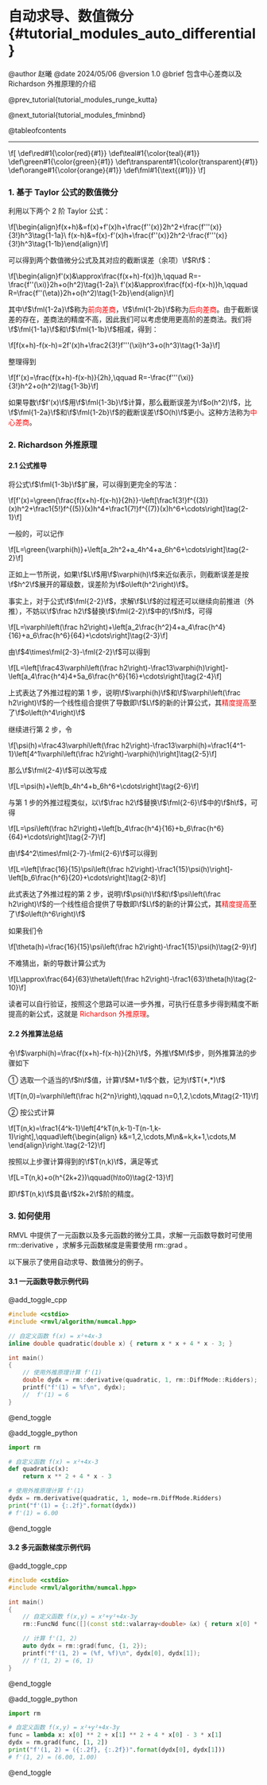 自动求导、数值微分 {#tutorial_modules_auto_differential}
============

@author 赵曦
@date 2024/05/06
@version 1.0
@brief 包含中心差商以及 Richardson 外推原理的介绍

@prev_tutorial{tutorial_modules_runge_kutta}

@next_tutorial{tutorial_modules_fminbnd}

@tableofcontents

------

\f[
\def\red#1{\color{red}{#1}}
\def\teal#1{\color{teal}{#1}}
\def\green#1{\color{green}{#1}}
\def\transparent#1{\color{transparent}{#1}}
\def\orange#1{\color{orange}{#1}}
\def\fml#1{\text{(#1)}}
\f]

### 1. 基于 Taylor 公式的数值微分

利用以下两个 2 阶 Taylor 公式：

\f[\begin{align}f(x+h)&=f(x)+f'(x)h+\frac{f''(x)}2h^2+\frac{f'''(x)}{3!}h^3\tag{1-1a}\\
f(x-h)&=f(x)-f'(x)h+\frac{f''(x)}2h^2-\frac{f'''(x)}{3!}h^3\tag{1-1b}\end{align}\f]

可以得到两个数值微分公式及其对应的截断误差（余项）\f$R\f$：

\f[\begin{align}f'(x)&\approx\frac{f(x+h)-f(x)}h,\qquad R=-\frac{f''(\xi)}2h+o(h^2)\tag{1-2a}\\
f'(x)&\approx\frac{f(x)-f(x-h)}h,\qquad R=\frac{f''(\eta)}2h+o(h^2)\tag{1-2b}\end{align}\f]

其中\f$\fml{1-2a}\f$称为<span style="color: red">前向差商</span>，\f$\fml{1-2b}\f$称为<span style="color: red">后向差商</span>。由于截断误差的存在，差商法的精度不高，因此我们可以考虑使用更高阶的差商法。我们将\f$\fml{1-1a}\f$和\f$\fml{1-1b}\f$相减，得到：

\f[f(x+h)-f(x-h)=2f'(x)h+\frac2{3!}f'''(\xi)h^3+o(h^3)\tag{1-3a}\f]

整理得到

\f[f'(x)=\frac{f(x+h)-f(x-h)}{2h},\qquad R=-\frac{f'''(\xi)}{3!}h^2+o(h^2)\tag{1-3b}\f]

如果导数\f$f'(x)\f$用\f$\fml{1-3b}\f$计算，那么截断误差为\f$o(h^2)\f$，比\f$\fml{1-2a}\f$和\f$\fml{1-2b}\f$的截断误差\f$O(h)\f$更小。这种方法称为<span style="color: red">中心差商</span>。

### 2. Richardson 外推原理

#### 2.1 公式推导

将公式\f$\fml{1-3b}\f$扩展，可以得到更完全的写法：

\f[f'(x)=\green{\frac{f(x+h)-f(x-h)}{2h}}-\left[\frac1{3!}f^{(3)}(x)h^2+\frac1{5!}f^{(5)}(x)h^4+\frac1{7!}f^{(7)}(x)h^6+\cdots\right]\tag{2-1}\f]

一般的，可以记作

\f[L=\green{\varphi(h)}+\left[a_2h^2+a_4h^4+a_6h^6+\cdots\right]\tag{2-2}\f]

正如上一节所说，如果\f$L\f$用\f$\varphi(h)\f$来近似表示，则截断误差是按\f$h^2\f$展开的幂级数，误差阶为\f$o\left(h^2\right)\f$。

事实上，对于公式\f$\fml{2-2}\f$，求解\f$L\f$的过程还可以继续向前推进（外推），不妨以\f$\frac h2\f$替换\f$\fml{2-2}\f$中的\f$h\f$，可得

\f[L=\varphi\left(\frac h2\right)+\left[a_2\frac{h^2}4+a_4\frac{h^4}{16}+a_6\frac{h^6}{64}+\cdots\right]\tag{2-3}\f]

由\f$4\times\fml{2-3}-\fml{2-2}\f$可以得到

\f[L=\left[\frac43\varphi\left(\frac h2\right)-\frac13\varphi(h)\right]-\left[a_4\frac{h^4}4+5a_6\frac{h^6}{16}+\cdots\right]\tag{2-4}\f]

上式表达了外推过程的第 1 步，说明\f$\varphi(h)\f$和\f$\varphi\left(\frac h2\right)\f$的一个线性组合提供了导数即\f$L\f$的新的计算公式，其<span style="color: red">精度提高</span>至了\f$o\left(h^4\right)\f$

继续进行第 2 步，令

\f[\psi(h)=\frac43\varphi\left(\frac h2\right)-\frac13\varphi(h)=\frac1{4^1-1}\left[4^1\varphi\left(\frac h2\right)-\varphi(h)\right]\tag{2-5}\f]

那么\f$\fml{2-4}\f$可以改写成

\f[L=\psi(h)+\left[b_4h^4+b_6h^6+\cdots\right]\tag{2-6}\f]

与第 1 步的外推过程类似，以\f$\frac h2\f$替换\f$\fml{2-6}\f$中的\f$h\f$，可得

\f[L=\psi\left(\frac h2\right)+\left[b_4\frac{h^4}{16}+b_6\frac{h^6}{64}+\cdots\right]\tag{2-7}\f]

由\f$4^2\times\fml{2-7}-\fml{2-6}\f$可以得到

\f[L=\left[\frac{16}{15}\psi\left(\frac h2\right)-\frac1{15}\psi(h)\right]-\left[b_6\frac{h^6}{20}+\cdots\right]\tag{2-8}\f]

此式表达了外推过程的第 2 步，说明\f$\psi(h)\f$和\f$\psi\left(\frac h2\right)\f$的一个线性组合提供了导数即\f$L\f$的新的计算公式，其<span style="color: red">精度提高</span>至了\f$o\left(h^6\right)\f$

如果我们令

\f[\theta(h)=\frac{16}{15}\psi\left(\frac h2\right)-\frac1{15}\psi(h)\tag{2-9}\f]

不难猜出，新的导数计算公式为

\f[L\approx\frac{64}{63}\theta\left(\frac h2\right)-\frac1{63}\theta(h)\tag{2-10}\f]

读者可以自行验证，按照这个思路可以进一步外推，可执行任意多步得到精度不断提高的新公式，这就是 <span style="color: red">Richardson 外推原理</span>。

#### 2.2 外推算法总结

令\f$\varphi(h)=\frac{f(x+h)-f(x-h)}{2h}\f$，外推\f$M\f$步，则外推算法的步骤如下

① 选取一个适当的\f$h\f$值，计算\f$M+1\f$个数，记为\f$T(*,*)\f$

\f[T(n,0)=\varphi\left(\frac h{2^n}\right),\qquad n=0,1,2,\cdots,M\tag{2-11}\f]

② 按公式计算

\f[T(n,k)=\frac1{4^k-1}\left[4^kT(n,k-1)-T(n-1,k-1)\right],\qquad\left\{\begin{align}
k&=1,2,\cdots,M\\n&=k,k+1,\cdots,M
\end{align}\right.\tag{2-12}\f]

按照以上步骤计算得到的\f$T(n,k)\f$，满足等式

\f[L=T(n,k)+o(h^{2k+2})\qquad(h\to0)\tag{2-13}\f]

即\f$T(n,k)\f$具备\f$2k+2\f$阶的精度。

### 3. 如何使用

RMVL 中提供了一元函数以及多元函数的微分工具，求解一元函数导数时可使用 rm::derivative ，求解多元函数梯度是需要使用 rm::grad 。

以下展示了使用自动求导、数值微分的例子。

#### 3.1 一元函数导数示例代码

@add_toggle_cpp

```cpp
#include <cstdio>
#include <rmvl/algorithm/numcal.hpp>

// 自定义函数 f(x) = x²+4x-3
inline double quadratic(double x) { return x * x + 4 * x - 3; }

int main()
{
    // 使用外推原理计算 f'(1)
    double dydx = rm::derivative(quadratic, 1, rm::DiffMode::Ridders);
    printf("f'(1) = %f\n", dydx);
    //  f'(1) = 6
}
```

@end_toggle

@add_toggle_python

```python
import rm

# 自定义函数 f(x) = x²+4x-3
def quadratic(x):
    return x ** 2 + 4 * x - 3

# 使用外推原理计算 f'(1)
dydx = rm.derivative(quadratic, 1, mode=rm.DiffMode.Ridders)
print("f'(1) = {:.2f}".format(dydx))
# f'(1) = 6.00
```

@end_toggle

#### 3.2 多元函数梯度示例代码

@add_toggle_cpp

```cpp
#include <cstdio>
#include <rmvl/algorithm/numcal.hpp>

int main()
{
    // 自定义函数 f(x,y) = x²+y²+4x-3y
    rm::FuncNd func([](const std::valarray<double> &x) { return x[0] * x[0] + x[1] * x[1] + 4 * x[0] - 3 * x[1]; });

    // 计算 f'(1, 2)
    auto dydx = rm::grad(func, {1, 2});
    printf("f'(1, 2) = (%f, %f)\n", dydx[0], dydx[1]);
    // f'(1, 2) = (6, 1)
}
```

@end_toggle

@add_toggle_python

```python
import rm

# 自定义函数 f(x,y) = x²+y²+4x-3y
func = lambda x: x[0] ** 2 + x[1] ** 2 + 4 * x[0] - 3 * x[1]
dydx = rm.grad(func, [1, 2])
print("f'(1, 2) = ({:.2f}, {:.2f})".format(dydx[0], dydx[1]))
# f'(1, 2) = (6.00, 1.00)
```

@end_toggle
